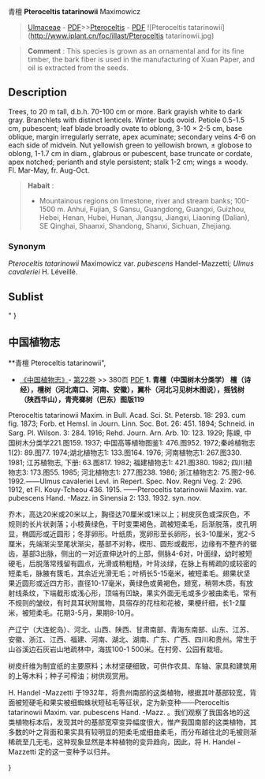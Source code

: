 青檀 **Pteroceltis tatarinowii** Maximowicz

> [Ulmaceae](http://www.iplant.cn/info/Ulmaceae?t=foc) - [PDF](http://www.iplant.cn/foc/pdf/Ulmaceae.pdf)>>[Pteroceltis](http://www.iplant.cn/info/Pteroceltis?t=foc) - [PDF](http://www.iplant.cn/foc/pdf/Pteroceltis.pdf)
![Pteroceltis tatarinowii](http://www.iplant.cn/foc/illast/Pteroceltis tatarinowii.jpg)

> **Comment** : 
> This species is grown as an ornamental and for its fine timber, the bark fiber is used in the manufacturing of Xuan Paper, and oil is extracted from the seeds.

## Description

Trees, to 20 m tall, d.b.h. 70-100 cm or more. Bark grayish white to dark gray. Branchlets with distinct lenticels. Winter buds ovoid. Petiole 0.5-1.5 cm, pubescent; leaf blade broadly ovate to oblong, 3-10 × 2-5 cm, base oblique, margin irregularly serrate, apex acuminate; secondary veins 4-6 on each side of midvein. Nut yellowish green to yellowish brown, ± globose to oblong, 1-1.7 cm in diam., glabrous or pubescent, base truncate or cordate, apex notched; perianth and style persistent; stalk 1-2 cm; wings ± woody. Fl. Mar-May, fr. Aug-Oct.

> **Habait** : 
>* Mountainous regions on limestone, river and stream banks; 100-1500 m. Anhui, Fujian, S Gansu, Guangdong, Guangxi, Guizhou, Hebei, Henan, Hubei, Hunan, Jiangsu, Jiangxi, Liaoning (Dalian), SE Qinghai, Shaanxi, Shandong, Shanxi, Sichuan, Zhejiang.

### Synonym
*Pteroceltis* *tatarinowii* Maximowicz var. *pubescens* Handel-Mazzetti; *Ulmus* *cavaleriei* H. Léveillé.

## Sublist
"
}
## 中国植物志

**青檀 Pteroceltis tatarinowii",

* [《中国植物志》](http://www.iplant.cn/frps)- [第22卷](http://www.iplant.cn/frps/vol/22) >> 380页 [PDF](http://www.iplant.cn/frps/pdf/22/380.pdf)
**1. 青檀（中国树木分类学） 檀（诗经），檀树（河北南口、河南、安徽），翼朴（河北习见树木图说），摇钱树（陕西华山），青壳榔树（巴东）图版119**

Pteroceltis tatarinowii Maxim. in Bull. Acad. Sci. St. Petersb. 18: 293. cum fig. 1873; Forb. et Hemsl. in Journ. Linn. Soc. Bot. 26: 451. 1894; Schneid. in Sarg. Pl. Wilson. 3: 284. 1916; Rehd. Journ. Arn. Arb. 10: 123. 1929; 陈嵘, 中国树木分类学221.图159. 1937; 中国高等植物图鉴1: 476.图952. 1972;秦岭植物志1(2): 89.图77. 1974;湖北植物志1: 133.图164. 1976; 河南植物志1: 267.图330. 1981; 江苏植物志, 下册: 63.图817. 1982; 福建植物志1: 421.图380. 1982; 四川植物志3: 173.图55. 1985; 河北植物志1: 277.图238. 1986; 浙江植物志2: 75.图2-96. 1992.——Ulmus cavaleriei Levl. in Repert. Spec. Nov. Regni Veg. 2: 296. 1912, et Fl. Kouy-Tcheou 436. 1915. ——Pteroceltis tatarinowii Maxim. var. pubescens Hand. -Mazz. in Sinensia 2: 133. 1932. syn. nov.

乔木，高达20米或20米以上，胸径达70厘米或1米以上；树皮灰色或深灰色，不规则的长片状剥落；小枝黄绿色，干时变栗褐色，疏被短柔毛，后渐脱落，皮孔明显，椭圆形或近圆形；冬芽卵形。叶纸质，宽卵形至长卵形，长3-10厘米，宽2-5厘米，先端渐尖至尾状渐尖，基部不对称，楔形、圆形或截形，边缘有不整齐的锯齿，基部3出脉，侧出的一对近直伸达叶的上部，侧脉4-6对，叶面绿，幼时被短硬毛，后脱落常残留有圆点，光滑或稍粗糙，叶背淡绿，在脉上有稀疏的或较密的短柔毛，脉腋有簇毛，其余近光滑无毛；叶柄长5-15毫米，被短柔毛。翅果状坚果近圆形或近四方形，直径10-17毫米，黄绿色或黄褐色，翅宽，稍带木质，有放射线条纹，下端截形或浅心形，顶端有凹缺，果实外面无毛或多少被曲柔毛，常有不规则的皱纹，有时具耳状附属物，具宿存的花柱和花被，果梗纤细，长1-2厘米，被短柔毛。花期3-5月，果期8-10月。

产辽宁（大连蛇岛）、河北、山西、陕西、甘肃南部、青海东南部、山东、江苏、安徽、浙江、江西、福建、河南、湖北、湖南、广东、广西、四川和贵州。常生于山谷溪边石灰岩山地疏林中，海拔100-1 500米。在村旁、公园有栽培。

树皮纤维为制宜纸的主要原料；木材坚硬细致，可供作农具、车轴、家具和建筑用的上等木料；种子可榨油；树供观赏用。

H. Handel -Mazzetti 于1932年，将贵州南部的这类植物，根据其叶基部较宽，背面被短硬毛和果实被细蜘蛛状短毡毛等征状，定为新变种——Pteroceltis tatarinowii Maxim. var. pubescens Hand. -Mazz. 。我们观察了我国各地的这类植物标本后，发现其叶的基部宽窄变异幅度很大，惟产我国南部的这类植物，其多数的叶之背面和果实具有较明显的短柔毛或细曲柔毛，而分布越往北的毛被则渐稀疏至几无毛，这种现象显然是本种植物的变异趋向，因此，将 H. Handel -Mazzetti 定的这一变种予以归并。

}